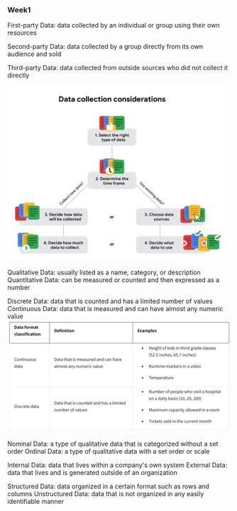 ### Week1 ###

First-party Data: data collected by an individual or group using their own resources

Second-party Data: data collected by a group directly from its own audience and sold

Third-party Data: data collected from outside sources who did not collect it directly

![image](https://github.com/songyang722/coursera/blob/main/Google%20Data%20Analytics/Data%20Collection%20Considerations.png)

Qualitative Data: usually listed as a name, category, or description
Quantitative Data: can be measured or counted and then expressed as a number

Discrete Data: data that is counted and has a limited number of values
Continuous Data: data that is measured and can have almost any numeric value
![image](https://github.com/songyang722/coursera/blob/main/Google%20Data%20Analytics/Continuous%20versus%20Discrete%20Data.png)

Nominal Data: a type of qualitative data that is categorized without a set order
Ordinal Data: a type of qualitative data with a set order or scale

Internal Data: data that lives within a company's own system
External Data: data that lives and is generated outside of an organization

Structured Data: data organized in a certain format such as rows and columns
Unstructured Data: data that is not organized in any easily identifiable manner
